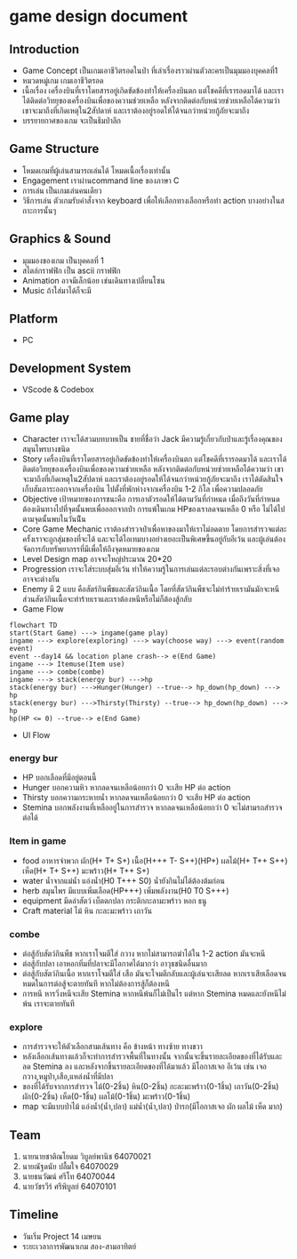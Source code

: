 # game design document

## Introduction
- Game Concept เป็นเกมเอาชีวิตรอดในป่า ที่เล่าเรื่องราวผ่านตัวละครเป็นมุมมองบุคคลที่1
- หมวดหมู่เกม เกมเอาชีวิตรอด
- เนื้อเรื่อง เครื่องบินที่เราโดยสารอยู่เกิดขัดข้องทำให้เครื่องบินตก แต่โชคดีที่เรารอดมาได้ และเราได้ติดต่อวิทยุของเครื่องบินเพื่อของความช่วยเหลือ หลังจากติดต่อกับหน่วยช่วยเหลือได้ความว่า เขาจะมาถึงที่เกิดเหตุใน2สัปดาห์ และเราต้องอยู่รอดให้ได้จนกว่าหน่วยกู้ภัยจะมาถึง
- บรรยายกาศของเกม จะเป็นธีมป่าลึก

## Game Structure
- โหมดเกมที่ผู้เล่นสามารถเล่นได้ โหมดเนื้อเรื่องเท่านั้น
- Engagement เราผ่านcommand line ของภาษา C
- การเล่น เป็นเกมเล่นคนเดียว
- วิธีการเล่น ตัวเกมรับคำสั่งจาก keyboard เพื่อให้เลือกทางเลือกหรือทำ action บางอย่างในสถาะการนั้นๆ

## Graphics & Sound
- มุมมองของเกม เป็นบุคคลที่ 1
- สไตล์กราฟฟิก เป็น ascii กราฟฟิก
- Animation อาจมีเล็กน้อย เช่นเดินทางเปลี่ยนโซน
- Music ถ้าใส่มาได้ก็จะมี
## Platform
- PC

## Development System
- VScode & Codebox

## Game play
- Character เราจะได้สวมบทบาทเป็น ชายที่ชื่อว่า Jack มีความรู้เกี่ยวกับป่าและรู้เรื่องคุณของสมุนไพรบางชนิด
- Story เครื่องบินที่เราโดยสารอยู่เกิดขัดข้องทำให้เครื่องบินตก แต่โชคดีที่เรารอดมาได้ และเราได้ติดต่อวิทยุของเครื่องบินเพื่อของความช่วยเหลือ หลังจากติดต่อกับหน่วยช่วยเหลือได้ความว่า เขาจะมาถึงที่เกิดเหตุใน2สัปดาห์ และเราต้องอยู่รอดให้ได้จนกว่าหน่วยกู้ภัยจะมาถึง เราได้ตัดสินใจเก็บสัมภาระออกจากเครื่องบิน ไปตั้งที่พักห่างจากเครื่องบิน 1-2 กิโล เพื่อความปลอดภัย 
- Objective เป้าหมายของการชนะคือ การเอาตัวรอดให้ได้ตามวันที่กำหนด เมื่อถึงวันที่กำหนดต้องเดินทางไปที่จุดนั้นพบเพื่อออกจากป่า การแพ้ในเกม HPของเราลดจนเหลือ 0 หรือ ไม่ได้ไปตามจุดนั้นพบในวันนีัน
- Core Game Mechanic เราต้องสำรวจป่าเพื่อหาของมาให้เราไม่อดตาย โดยการสำรวจแต่ละครั้งเราจะถูกสุ่มของที่จะได้ และจะได้ไอเทมบางอย่างเยอะเป็นพิเศษขึ้นอยู่กับอีเว้น และผู้เล่นต้องจัดการกับทรัพยากรรที่มีเพื่อให้ถึงจุดหมายของเกม
- Level Design map อาจจะใหญ่ประมาณ 20*20
- Progression เราจะใส่ระบบสุ่มอีเว้น ทำให้ความรู้ในการเล่นแต่ละรอบต่างกันเพราะสิ่งที่เจออาจจะต่างกัน
- Enemy มี 2 แบบ คือสัตร์กินพืชและสัตว์กินเนื้อ โดยที่สัตว์กินพืชจะไม่ทำร้ายเรามันมักจะหนี ส่วนสัตว์กินเนื้อจะทำร้ายเราและเราต้องหนีหรือไม่ก็ต้องสู้กลับ
- Game Flow 
```mermaid
flowchart TD
start(Start Game) ---> ingame(game play)
ingame ---> explore(exploring) ---> way(choose way) ---> event(random event)
event --day14 && location plane crash--> e(End Game)
ingame ---> Itemuse(Item use)
ingame ---> combe(combe)
ingame ---> stack(energy bur) --->hp
stack(energy bur) --->Hunger(Hunger) --true--> hp_down(hp_down) ---> hp
stack(energy bur) --->Thirsty(Thirsty) --true--> hp_down(hp_down) ---> hp
hp(HP <= 0) --true--> e(End Game)
```
- UI Flow

### energy bur
- HP บอกเลือดที่มีอยู่ตอนนี้
- Hunger บอกความหิว หากลดจนเหลือน้อยกว่า 0 จะเสีย HP ต่อ action
- Thirsty บอกความกระหายน้ำ หากลดจนเหลือน้อยกว่า 0 จะเสีย HP ต่อ action
- Stemina บอกพลังงานที่เหลืออยู่ในการสำรวจ หากลดจนเหลือน้อยกว่า 0 จะไม่สามรถสำรวจต่อได้

### Item in game
- food อาหารจำพวก ผัก(H+ T+ S+) เนื้อ(H+++ T- S++)(HP+) ผลไม้(H+ T++ S++) เห็ด(H+ T+ S++) มะพร้าว(H+ T++ S+)
- water น้ำจากแม่น้ำ แอ่งน้ำ(H0 T+++ S0) น้ำยังกินไม่ได้ต้องต้มก่อน
- herb สมุนไพร มีแบบเพิ่มเลือด(HP+++) เพิ่มพลังงาน(H0 T0 S+++)
- equipment มีดล่าสัตว์ เบ็ตตกปลา กระติกกะลามะพร้าว หอก ธนู
- Craft material ไม้ หิน กะละมะพร้าว เถาวัน 

### combe
- ต่อสู้กับสัตว์กินพืช หากเราโจมตีใส่ กวาง หากไม่สามารถฆ่าได้ใน 1-2 action มันจะหนี
- ต่อสู้กับปลา เอาหอกทิ่มที่ปลาจะมีโอกาศได้มากว่า อาวุธชนิดอื่นมาก
- ต่อสู้กับสัตว์กินเนื้อ หากเราโจมตีใส่ เสือ มันจะโจมตีกลับและผู้เล่นจะเสียลด หากเราเสียเลือดจนหมดในการต่อสู้จะตายทันที หากไม่ต้องการสู้ก็ต้องหนี
- การหนี หารวิ่งหนีจะเสีย Stemina หากหนีพ้นก็ไม่เป็นไร แต่หาก Stemina หมดและยังหนีไม่พ้น เราจะตายทันที
### explore
- การสำรวจจะให้ตัวเลือกสามเส้นทาง คือ ข้างหน้า ทางซ้าย ทางขวา
- หลังเลือกเส้นทางแล้วก็จะทำการสำรวจพื้นที่ในทางนั้น จากนั้นจะขึ้นรายละเอียดของที่ได้รับและลด Stemina ลง และหลังจากขึ้นรายละเอียดของที่ได้มาแล้ว มีโอกาสเจอ อีเว้น เช่น เจอกวาง,หมูป่า,เสือ,แหล่งน้ำที่มีปลา
- ของที่ได้รับจากการสำรวจ ไม้(0-2ชิ้น) หิน(0-2ชิ้น) กะละมะพร้าว(0-1ชิ้น) เถาวัน(0-2ชิ้น) ผัก(0-2ชิ้น) เห็ด(0-1ชิ้น) ผลไม้(0-1ชิ้น) มะพร้าว(0-1ชิ้น)
- map จะมีแบบป่าไม้ แอ่งน้ำ(น้ำ,ปลา) แม่น้ำ(น้ำ,ปลา) ป่ารก(มีโอกาสเจอ ผัก ผลไม้ เห็ด มาก)

## Team
1. นายนายชาติณโยดม วิบูลย์พานิช 64070021
2. นายณัฐดนัย ปลื้มใจ 64070029
3. นายธนวัฒน์ ศรีโท 64070044
4. นายวัชรวีร์ ศรีพิบูลย์ 64070101

## Timeline
- วันเริ่ม Project 14 เมษยน
- ระยะเวลาการพัฒนาเกม สอง-สามอาทิตย์
